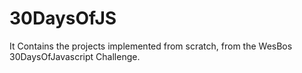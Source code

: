 # 30DaysOfJS
It Contains the projects implemented from scratch, from the WesBos 30DaysOfJavascript Challenge.
